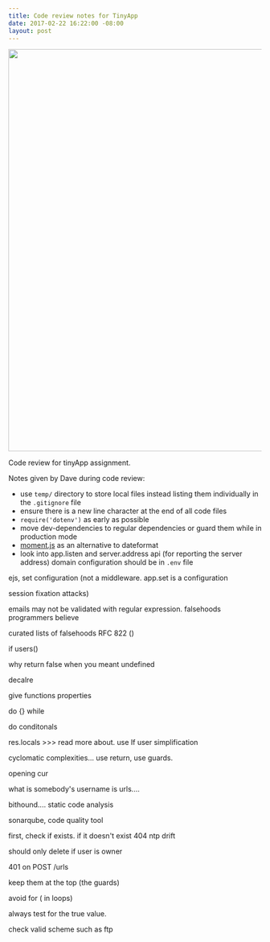 ```yaml
---
title: Code review notes for TinyApp
date: 2017-02-22 16:22:00 -08:00
layout: post
---
```


<img src="/uploads/kortos.jpg" width="800px">

Code review for tinyApp assignment.  

Notes given by Dave during code review:
- use `temp/` directory to store local files instead listing them individually in the `.gitignore` file
- ensure there is a new line character at the end of all code files
- `require('dotenv')` as early as possible
- move dev-dependencies to regular dependencies or guard them while in production mode
- [moment.js](https://momentjs.com/) as an alternative to dateformat
- look into app.listen and server.address api (for reporting the server address) domain configuration should be in `.env` file


ejs, set configuration (not a middleware.
app.set is a configuration

session fixation attacks)


emails may not be validated with regular expression.
falsehoods programmers believe

curated lists of falsehoods
RFC 822 ()

if users()

why return false when you meant undefined

decalre 

give functions properties

do {} while

do conditonals

res.locals >>> read more about. use 
If user simplification

cyclomatic complexities... use return, use guards.

opening cur

what is somebody's username is urls....

bithound.... static code analysis

sonarqube, code quality tool

first, check if exists.
if it doesn't exist 404
ntp drift


should only delete if user is owner

401 on POST /urls

keep them at the top (the guards)

avoid for ( in loops)

always test for the true value.




check valid scheme such as ftp